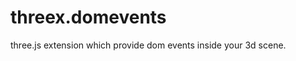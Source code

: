 threex.domevents
================

three.js extension which provide dom events inside your 3d scene.
